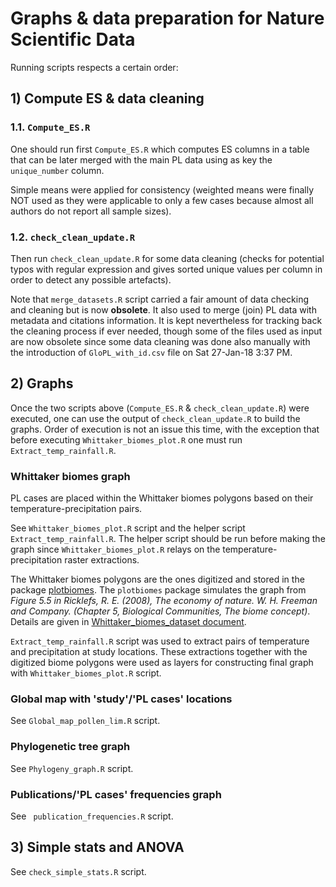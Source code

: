# Graphs & data preparation for Nature Scientific Data

Running scripts respects a certain order:

## 1) Compute ES & data cleaning 
### 1.1. `Compute_ES.R`
One should run first `Compute_ES.R` which computes ES columns in a table that can be later merged with the main PL data using as key the `unique_number` column. 

Simple means were applied for consistency (weighted means were finally NOT used as they were applicable to only a few cases because almost all authors do not report all sample sizes).

### 1.2. `check_clean_update.R`
Then run `check_clean_update.R` for some data cleaning (checks for potential typos with regular expression and gives sorted unique values per column in order to detect any possible artefacts).

Note that `merge_datasets.R` script carried a fair amount of data checking and cleaning but is now **obsolete**. It also used to merge (join) PL data with metadata and citations information. It is kept nevertheless for tracking back the cleaning process if ever needed, though some of the files used as input are now obsolete since some data cleaning was done also manually with the introduction of `GloPL_with_id.csv` file on Sat 27-Jan-18 3:37 PM.

## 2) Graphs
Once the two scripts above (`Compute_ES.R` & `check_clean_update.R`) were executed, one can use the output of `check_clean_update.R` to build the graphs. Order of execution is not an issue this time, with the exception that before executing `Whittaker_biomes_plot.R` one must run `Extract_temp_rainfall.R`.

### Whittaker biomes graph
PL cases are placed within the Whittaker biomes polygons based on their temperature-precipitation pairs.

See `Whittaker_biomes_plot.R` script and the helper script `Extract_temp_rainfall.R`. The helper script should be run before making the graph since `Whittaker_biomes_plot.R` relays on the temperature-precipitation raster extractions.

The Whittaker biomes polygons are the ones digitized and stored in the package [plotbiomes](https://github.com/valentinitnelav/plotbiomes).
The `plotbiomes` package simulates the graph from *Figure 5.5 in Ricklefs, R. E. (2008), The economy of nature. W. H. Freeman and Company. (Chapter 5, Biological Communities, The biome concept)*.
Details are given in [Whittaker_biomes_dataset document](https://rawgit.com/valentinitnelav/plotbiomes/master/html/Whittaker_biomes_dataset.html).

`Extract_temp_rainfall.R` script was used to extract pairs of temperature and precipitation at study locations.
These extractions together with the digitized biome polygons were used as layers for constructing final graph with `Whittaker_biomes_plot.R` script.

### Global map with 'study'/'PL cases' locations
See `Global_map_pollen_lim.R` script.

### Phylogenetic tree graph
See `Phylogeny_graph.R` script.

### Publications/'PL cases' frequencies graph
See ` publication_frequencies.R` script.

## 3) Simple stats and ANOVA
See `check_simple_stats.R` script. 

